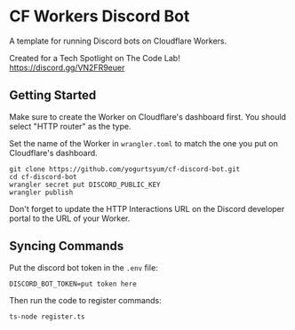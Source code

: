 # CF Workers Discord Bot
A template for running Discord bots on Cloudflare Workers.

Created for a Tech Spotlight on The Code Lab! https://discord.gg/VN2FR9euer

## Getting Started
Make sure to create the Worker on Cloudflare's dashboard first. You should select "HTTP router" as the type.

Set the name of the Worker in `wrangler.toml` to match the one you put on Cloudflare's dashboard.

```
git clone https://github.com/yogurtsyum/cf-discord-bot.git
cd cf-discord-bot
wrangler secret put DISCORD_PUBLIC_KEY
wrangler publish
```

Don't forget to update the HTTP Interactions URL on the Discord developer portal to the URL of your Worker.

## Syncing Commands
Put the discord bot token in the `.env` file:
```
DISCORD_BOT_TOKEN=put token here
```
Then run the code to register commands:
```
ts-node register.ts
```

